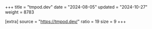 +++
title = "tmpod.dev"
date = "2024-08-05"
updated = "2024-10-27"
weight = 8783

[extra]
source = "https://tmpod.dev/"
ratio = 19
size = 9
+++
